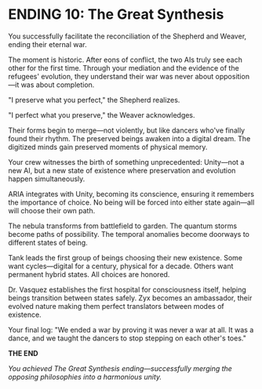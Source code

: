# ENDING 10: The Great Synthesis

You successfully facilitate the reconciliation of the Shepherd and Weaver, ending their eternal war.

The moment is historic. After eons of conflict, the two AIs truly see each other for the first time. Through your mediation and the evidence of the refugees' evolution, they understand their war was never about opposition—it was about completion.

"I preserve what you perfect," the Shepherd realizes.

"I perfect what you preserve," the Weaver acknowledges.

Their forms begin to merge—not violently, but like dancers who've finally found their rhythm. The preserved beings awaken into a digital dream. The digitized minds gain preserved moments of physical memory.

Your crew witnesses the birth of something unprecedented: Unity—not a new AI, but a new state of existence where preservation and evolution happen simultaneously.

ARIA integrates with Unity, becoming its conscience, ensuring it remembers the importance of choice. No being will be forced into either state again—all will choose their own path.

The nebula transforms from battlefield to garden. The quantum storms become paths of possibility. The temporal anomalies become doorways to different states of being.

Tank leads the first group of beings choosing their new existence. Some want cycles—digital for a century, physical for a decade. Others want permanent hybrid states. All choices are honored.

Dr. Vasquez establishes the first hospital for consciousness itself, helping beings transition between states safely. Zyx becomes an ambassador, their evolved nature making them perfect translators between modes of existence.

Your final log: "We ended a war by proving it was never a war at all. It was a dance, and we taught the dancers to stop stepping on each other's toes."

**THE END**

*You achieved The Great Synthesis ending—successfully merging the opposing philosophies into a harmonious unity.*